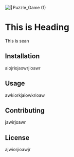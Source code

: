 ![🧩Puzzle_Game (1)](https://user-images.githubusercontent.com/118676134/206849184-d9ceb5a1-b9bf-46ac-8707-aed5879016b6.png)



# This is Heading
This is sean

## Installation
aiojriojaowrjioawr


## Usage
awkiorkjaiowkrioaw


## Contributing
jawirjoawr


## License
ajwiorjioawjr
